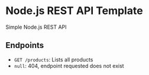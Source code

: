 # Node.js REST API Template
Simple  Node.js REST API

## Endpoints
* `GET /products`: Lists all products
* `null`: 404, endpoint requested does not exist
